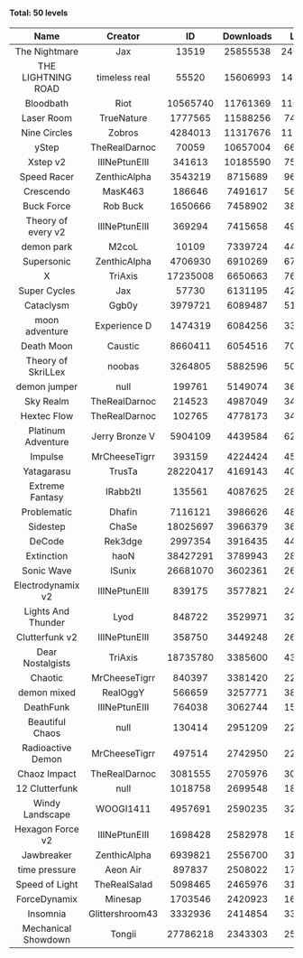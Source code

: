 #### Total: 50 levels

| Name | Creator | ID | Downloads | Likes |
|:---:|:---:|:---:|:---:|:---:|
| The Nightmare | Jax | 13519 | 25855538 | 2402936
| THE LIGHTNING ROAD | timeless real | 55520 | 15606993 | 1429180
| Bloodbath | Riot | 10565740 | 11761369 | 1102305
| Laser Room | TrueNature | 1777565 | 11588256 | 741159
| Nine Circles | Zobros | 4284013 | 11317676 | 1176458
| yStep | TheRealDarnoc | 70059 | 10657004 | 664031
| Xstep v2 | IIINePtunEIII | 341613 | 10185590 | 759668
| Speed Racer | ZenthicAlpha | 3543219 | 8715689 | 965847
| Crescendo | MasK463 | 186646 | 7491617 | 563118
| Buck Force | Rob Buck | 1650666 | 7458902 | 384863
| Theory of every v2 | IIINePtunEIII | 369294 | 7415658 | 495178
| demon park | M2coL | 10109 | 7339724 | 449398
| Supersonic | ZenthicAlpha | 4706930 | 6910269 | 678312
| X | TriAxis | 17235008 | 6650663 | 762640
| Super Cycles | Jax | 57730 | 6131195 | 423068
| Cataclysm | Ggb0y | 3979721 | 6089487 | 510340
| moon adventure | Experience D | 1474319 | 6084256 | 332139
| Death Moon  | Caustic | 8660411 | 6054516 | 707691
| Theory of SkriLLex | noobas | 3264805 | 5882596 | 501573
| demon jumper | null | 199761 | 5149074 | 366059
| Sky Realm | TheRealDarnoc | 214523 | 4987049 | 345497
| Hextec Flow | TheRealDarnoc | 102765 | 4778173 | 343300
| Platinum Adventure | Jerry Bronze V | 5904109 | 4439584 | 621990
| Impulse | MrCheeseTigrr | 393159 | 4224424 | 455181
| Yatagarasu  | TrusTa | 28220417 | 4169143 | 401603
| Extreme Fantasy | IRabb2tI | 135561 | 4087625 | 286437
| Problematic | Dhafin | 7116121 | 3986626 | 486471
| Sidestep | ChaSe | 18025697 | 3966379 | 360047
| DeCode | Rek3dge | 2997354 | 3916435 | 442613
| Extinction | haoN | 38427291 | 3789943 | 288943
| Sonic Wave | lSunix | 26681070 | 3602361 | 267821
| Electrodynamix v2 | IIINePtunEIII | 839175 | 3577821 | 247595
| Lights And Thunder | Lyod | 848722 | 3529971 | 320865
| Clutterfunk v2 | IIINePtunEIII | 358750 | 3449248 | 266280
| Dear Nostalgists | TriAxis | 18735780 | 3385600 | 437657
| Chaotic | MrCheeseTigrr | 840397 | 3381420 | 222708
| demon mixed | RealOggY | 566659 | 3257771 | 389880
| DeathFunk | IIINePtunEIII | 764038 | 3062744 | 159909
| Beautiful Chaos | null | 130414 | 2951209 | 223407
| Radioactive Demon | MrCheeseTigrr | 497514 | 2742950 | 223440
| Chaoz Impact | TheRealDarnoc | 3081555 | 2705976 | 307883
| 12 Clutterfunk | null | 1018758 | 2699548 | 185510
| Windy Landscape | WOOGI1411 | 4957691 | 2590235 | 322770
| Hexagon Force v2 | IIINePtunEIII | 1698428 | 2582978 | 180150
| Jawbreaker | ZenthicAlpha | 6939821 | 2556700 | 317252
| time pressure | Aeon Air | 897837 | 2508022 | 173248
| Speed of Light | TheRealSalad | 5098465 | 2465976 | 319663
| ForceDynamix | Minesap | 1703546 | 2420923 | 169209
| Insomnia | Glittershroom43 | 3332936 | 2414854 | 330615
| Mechanical Showdown | Tongii | 27786218 | 2343303 | 256228
